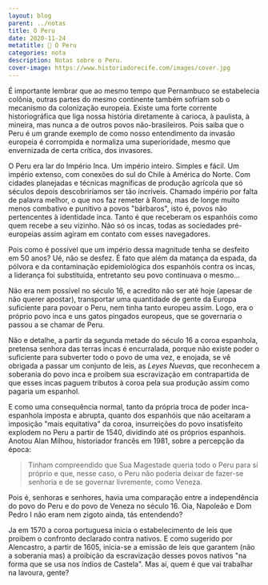 ```yaml
---
layout: blog
parent: ../notas
title: O Peru
date: 2020-11-24
metatitle: 📓 O Peru
categories: nota
description: Notas sobre o Peru.
cover-image: https://www.historiadorecife.com/images/cover.jpg
---
```


É importante lembrar que ao mesmo tempo que Pernambuco se estabelecia colônia, outras partes do mesmo continente também sofriam sob o mecanismo da colonização europeia. Existe uma forte corrente historiográfica que liga nossa história diretamente à carioca, à paulista, à mineira, mas nunca a de outros povos não-brasileiros. Pois saiba que o Peru é um grande exemplo de como nosso entendimento da invasão europeia é corrompida e normaliza uma superioridade, mesmo que envernizada de certa crítica, dos invasores.

O Peru era lar do Império Inca. Um império inteiro. Simples e fácil. Um império extenso, com conexões do sul do Chile à América do Norte. Com cidades planejadas e técnicas magníficas de produção agrícola que só séculos depois descobriríamos ser tão incríveis. Chamado império por falta de palavra melhor, o que nos faz remeter à Roma, mas de longe muito menos combativo e punitivo a povos "bárbaros", isto é, povos não pertencentes à identidade inca. Tanto é que receberam os espanhóis como quem recebe a seu vizinho. Não só os incas, todas as sociedades pré-europeias assim agiram em contato com esses navegadores.

Pois como é possível que um império dessa magnitude tenha se desfeito em 50 anos? Ué, não se desfez. É fato que além da matança da espada, da pólvora e da contaminação epidemiológica dos espanhóis contra os incas, a liderança foi substituída, entretanto seu povo continuava o mesmo...

Não era nem possível no século 16, e acredito não ser até hoje (apesar de não querer apostar), transportar uma quantidade de gente da Europa suficiente para povoar o Peru, nem tinha tanto europeu assim. Logo, era o próprio povo inca e uns gatos pingados europeus, que se governaria o passou a se chamar de Peru.

Não e detalhe, a partir da segunda metade do século 16 a coroa espanhola, pretensa senhora das terras incas é encurralada, porque não existe poder o suficiente para subverter todo o povo de uma vez, e enojada, se vê obrigada a passar um conjunto de leis, as *Leyes Nuevas*, que reconhecem a soberania do povo inca e proibem sua escravização em contrapartida de que esses incas paguem tributos à coroa pela sua produção assim como pagaria um espanhol.

E como uma consequência normal, tanto da própria troca de poder inca-espanhola imposta e abrupta, quanto dos espanhóis que não aceitaram a imposição "mais equitativa" da coroa, insurreições do povo insatisfeito explodem no Peru a partir de 1540, dividindo até os próprios espanhois. Anotou Alan Milhou, historiador francês em 1981, sobre a percepção da época:

> Tinham compreendido que Sua Magestade queria todo o Peru para si próprio e que, nesse caso, o Peru não poderia deixar de fazer-se senhoria e de se governar livremente, como Veneza.

Pois é, senhoras e senhores, havia uma comparação entre a independência do povo do Peru e do povo de Veneza no século 16. Oia, Napoleão e Dom Pedro I não eram nem zigoto ainda, tás entendendo?

Ja em 1570 a coroa portuguesa inicia o estabelecimento de leis que proibem o confronto declarado contra nativos. E como sugerido por Alencastro, a partir de 1605, inicia-se a emissão de leis que garantem (não a soberania mas) a proibição da escravização desses povos nativos "na forma que se usa nos índios de Castela". Mas aí, quem é que vai trabalhar na lavoura, gente?